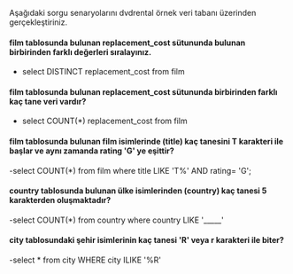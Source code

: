 Aşağıdaki sorgu senaryolarını dvdrental örnek veri tabanı üzerinden gerçekleştiriniz.

#### film tablosunda bulunan replacement_cost sütununda bulunan birbirinden farklı değerleri sıralayınız.
- select DISTINCT replacement_cost from film


#### film tablosunda bulunan replacement_cost sütununda birbirinden farklı kaç tane veri vardır?
- select COUNT(*) replacement_cost from film

#### film tablosunda bulunan film isimlerinde (title) kaç tanesini T karakteri ile başlar ve aynı zamanda rating 'G' ye eşittir?
-select  COUNT(*)  from film where title LIKE 'T%' AND rating= 'G';

#### country tablosunda bulunan ülke isimlerinden (country) kaç tanesi 5 karakterden oluşmaktadır?
-select  COUNT(*) from country where country LIKE '_____'

#### city tablosundaki şehir isimlerinin kaç tanesi 'R' veya r karakteri ile biter?
-select * from city WHERE city ILIKE '%R'
